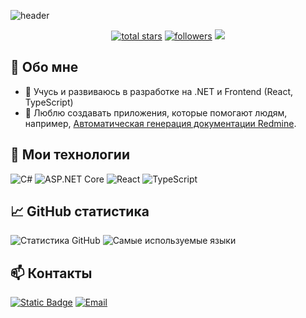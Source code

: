 ![header](https://capsule-render.vercel.app/api?type=venom&height=200&color=gradient&text=CSharpie&textBg=false&fontAlign=75&descAlign=89&desc=amats6655&section=header&fontColor=9370DB&fontAlignY=50&descAlignY=65)

<p align="center">
  <a href="https://github.com/amats6655?tab=repositories&sort=stargazers">
    <img alt="total stars" title="Total stars on GitHub" src="https://custom-icon-badges.herokuapp.com/github/stars/amats6655?color=55960c&style=for-the-badge&labelColor=488207&logo=star"/></a>
  <a href="https://github.com/amats6655?tab=followers">
    <img alt="followers" title="Follow me on Github" src="https://custom-icon-badges.herokuapp.com/github/followers/amats6655?color=236ad3&labelColor=1155ba&style=for-the-badge&logo=person-add&label=Follow&logoColor=white"/></a>
<img src="https://komarev.com/ghpvc/?username=amats6655&color=0E9C47&style=for-the-badge">
</p>


## 🚀 Обо мне
- 🌱 Учусь и развиваюсь в разработке на .NET и Frontend (React, TypeScript)
- 🎯 Люблю создавать приложения, которые помогают людям, например, [Автоматическая генерация документации Redmine](https://github.com/amats6655/RedmineDocs).

## 🔧 Мои технологии
![C#](https://img.shields.io/badge/-C%23-239120?logo=csharp&logoColor=white&style=for-the-badge)
![ASP.NET Core](https://img.shields.io/badge/-ASP.NET%20Core-512BD4?logo=dotnet&logoColor=white&style=for-the-badge)
![React](https://img.shields.io/badge/-React-61DAFB?logo=react&logoColor=white&style=for-the-badge)
![TypeScript](https://img.shields.io/badge/-TypeScript-3178C6?logo=typescript&logoColor=white&style=for-the-badge)

## 📈 GitHub статистика
![Статистика GitHub](https://github-readme-stats.vercel.app/api?username=amats6655&show_icons=true&theme=radical)
![Самые используемые языки](https://github-readme-stats.vercel.app/api/top-langs/?username=amats6655&layout=compact&theme=radical)

## 📫 Контакты
[![Static Badge](https://img.shields.io/badge/telegram-26A5E4?style=for-the-badge&logo=telegram&logoColor=fff)](https://t.me/amats)
[![Email](https://img.shields.io/badge/-Email-D14836?logo=gmail&logoColor=white&style=for-the-badge)](mailto:i@mats-aa.ru)
